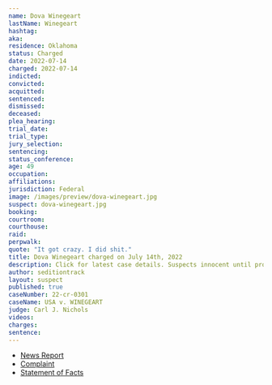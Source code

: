 ```yaml
---
name: Dova Winegeart
lastName: Winegeart
hashtag:
aka:
residence: Oklahoma
status: Charged
date: 2022-07-14
charged: 2022-07-14
indicted:
convicted:
acquitted:
sentenced:
dismissed:
deceased:
plea_hearing:
trial_date:
trial_type:
jury_selection:
sentencing:
status_conference:
age: 49
occupation:
affiliations:
jurisdiction: Federal
image: /images/preview/dova-winegeart.jpg
suspect: dova-winegeart.jpg
booking:
courtroom:
courthouse:
raid:
perpwalk:
quote: "It got crazy. I did shit."
title: Dova Winegeart charged on July 14th, 2022
description: Click for latest case details. Suspects innocent until proven guilty.
author: seditiontrack
layout: suspect
published: true
caseNumber: 22-cr-0301
caseName: USA v. WINEGEART
judge: Carl J. Nichols
videos:
charges:
sentence:
---
```

- [News Report](https://kfor.com/news/local/oklahoma-woman-arrested-for-storming-of-u-s-capitol/)
- [Complaint](https://www.justice.gov/usao-dc/case-multi-defendant/file/1520761/download)
- [Statement of Facts](https://www.justice.gov/usao-dc/case-multi-defendant/file/1520766/download)
